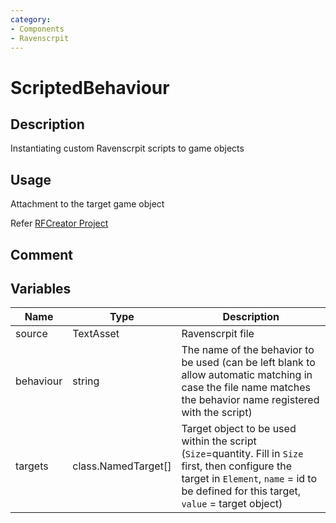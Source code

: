 ```yaml
---
category: 
- Components
- Ravenscrpit
---
```

# ScriptedBehaviour
## Description

Instantiating custom Ravenscrpit scripts to game objects

## Usage

Attachment to the target game object

Refer [RFCreator Project](/cn/Tutorials/README.md)

## Comment

## Variables
| Name | Type | Description |
| ----------- | ----------- | ----------- |
| source | TextAsset | Ravenscrpit file |  
| behaviour | string | The name of the behavior to be used (can be left blank to allow automatic matching in case the file name matches the behavior name registered with the script) |  
| targets | class.NamedTarget[] | Target object to be used within the script (`Size`=quantity. Fill in `Size` first, then configure the target in `Element`, `name` = id to be defined for this target, `value` = target object) |  
